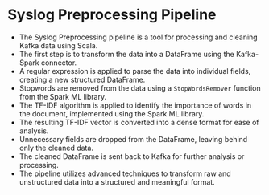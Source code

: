# Syslog Preprocessing Pipeline

- The Syslog Preprocessing pipeline is a tool for processing and cleaning Kafka data using Scala.
- The first step is to transform the data into a DataFrame using the Kafka-Spark connector.
- A regular expression is applied to parse the data into individual fields, creating a new structured DataFrame.
- Stopwords are removed from the data using a `StopWordsRemover` function from the Spark ML library.
- The TF-IDF algorithm is applied to identify the importance of words in the document, implemented using the Spark ML library.
- The resulting TF-IDF vector is converted into a dense format for ease of analysis.
- Unnecessary fields are dropped from the DataFrame, leaving behind only the cleaned data.
- The cleaned DataFrame is sent back to Kafka for further analysis or processing.
- The pipeline utilizes advanced techniques to transform raw and unstructured data into a structured and meaningful format.

